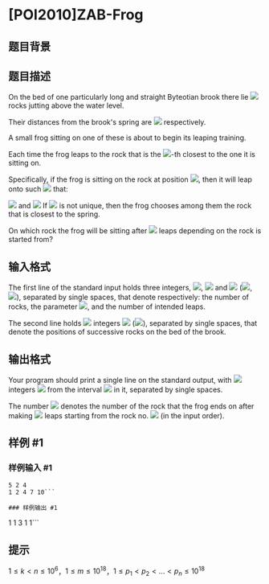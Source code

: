 # [POI2010]ZAB-Frog

## 题目背景



## 题目描述

On the bed of one particularly long and straight Byteotian brook there lie ![](http://main.edu.pl/images/OI17/zab-en-tex.1.png) rocks    jutting above the water level.

Their distances from the brook's spring are ![](http://main.edu.pl/images/OI17/zab-en-tex.2.png) respectively.

A small frog sitting on one of these is about to begin its leaping training.

Each time the frog leaps to the rock that is the ![](http://main.edu.pl/images/OI17/zab-en-tex.3.png)-th closest to the one it is sitting on.

Specifically, if the frog is sitting on the rock at position ![](http://main.edu.pl/images/OI17/zab-en-tex.4.png), then it will leap onto such    ![](http://main.edu.pl/images/OI17/zab-en-tex.5.png) that:

![](http://main.edu.pl/images/OI17/zab-en-tex.6.png)      and      ![](http://main.edu.pl/images/OI17/zab-en-tex.7.png)        If ![](http://main.edu.pl/images/OI17/zab-en-tex.8.png) is not unique, then the frog chooses among them the rock that is closest to the spring.

On which rock the frog will be sitting after ![](http://main.edu.pl/images/OI17/zab-en-tex.9.png) leaps depending on the rock is started from?


## 输入格式

The first line of the standard input holds three integers,      ![](http://main.edu.pl/images/OI17/zab-en-tex.10.png), ![](http://main.edu.pl/images/OI17/zab-en-tex.11.png) and ![](http://main.edu.pl/images/OI17/zab-en-tex.12.png) (![](http://main.edu.pl/images/OI17/zab-en-tex.13.png), ![](http://main.edu.pl/images/OI17/zab-en-tex.14.png)),      separated by single spaces, that denote respectively: the number of rocks,      the parameter ![](http://main.edu.pl/images/OI17/zab-en-tex.15.png), and the number of intended leaps.

The second line holds ![](http://main.edu.pl/images/OI17/zab-en-tex.16.png) integers ![](http://main.edu.pl/images/OI17/zab-en-tex.17.png)      (![](http://main.edu.pl/images/OI17/zab-en-tex.18.png)), separated by single spaces,      that denote the positions of successive rocks on the bed of the brook.


## 输出格式

Your program should print a single line on the standard output,      with ![](http://main.edu.pl/images/OI17/zab-en-tex.19.png) integers ![](http://main.edu.pl/images/OI17/zab-en-tex.20.png)      from the interval ![](http://main.edu.pl/images/OI17/zab-en-tex.21.png) in it, separated by single spaces.

The number ![](http://main.edu.pl/images/OI17/zab-en-tex.22.png) denotes the number of the rock that the frog ends on      after making ![](http://main.edu.pl/images/OI17/zab-en-tex.23.png) leaps starting from the rock no. ![](http://main.edu.pl/images/OI17/zab-en-tex.24.png) (in the input order).


## 样例 #1

### 样例输入 #1
```
5 2 4
1 2 4 7 10```

### 样例输出 #1

```
1 1 3 1 1```

## 提示

$1 \le k \lt n \le 10^6$，$1 \le m \le 10^{18}$，$1 \le p_1 \lt p_2 \lt ... \lt p_n \le 10^{18}$

